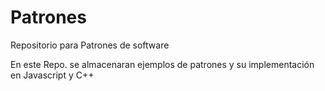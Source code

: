 # Patrones
Repositorio para Patrones de software

En este Repo. se almacenaran ejemplos de patrones y su implementación en Javascript y C++
